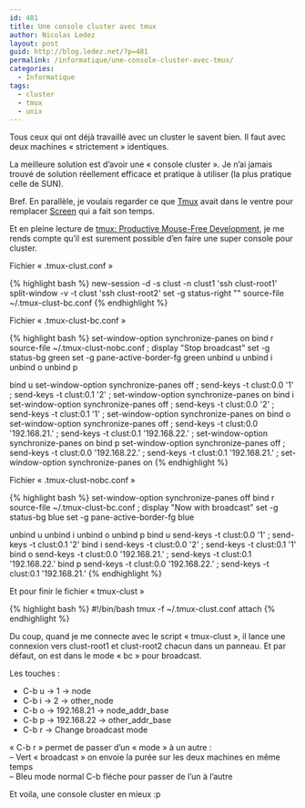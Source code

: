 ```yaml
---
id: 481
title: Une console cluster avec tmux
author: Nicolas Ledez
layout: post
guid: http://blog.ledez.net/?p=481
permalink: /informatique/une-console-cluster-avec-tmux/
categories:
  - Informatique
tags:
  - cluster
  - tmux
  - unix
---
```

Tous ceux qui ont déjà travaillé avec un cluster le savent bien. Il faut avec deux machines &laquo;&nbsp;strictement&nbsp;&raquo; identiques.

La meilleure solution est d&rsquo;avoir une &laquo;&nbsp;console cluster&nbsp;&raquo;. Je n&rsquo;ai jamais trouvé de solution réellement efficace et pratique à utiliser (la plus pratique celle de SUN).

Bref. En parallèle, je voulais regarder ce que [Tmux][1] avait dans le ventre pour remplacer [Screen][2] qui a fait son temps.

Et en pleine lecture de [tmux: Productive Mouse-Free Development][3], je me rends compte qu&rsquo;il est surement possible d&rsquo;en faire une super console pour cluster.

Fichier &laquo;&nbsp;.tmux-clust.conf&nbsp;&raquo;

{% highlight bash %}
new-session -d -s clust -n clust1 'ssh clust-root1'
split-window -v -t clust 'ssh clust-root2'
set -g status-right ""
source-file ~/.tmux-clust-bc.conf
{% endhighlight %}

Fichier &laquo;&nbsp;.tmux-clust-bc.conf&nbsp;&raquo;

{% highlight bash %}
set-window-option synchronize-panes on
bind r source-file ~/.tmux-clust-nobc.conf \; display "Stop broadcast"
set -g status-bg green
set -g pane-active-border-fg green
unbind u
unbind i
unbind o
unbind p

bind u set-window-option synchronize-panes off \; send-keys -t clust:0.0 '1' \; send-keys -t clust:0.1 '2' \; set-window-option synchronize-panes on
bind i set-window-option synchronize-panes off \; send-keys -t clust:0.0 '2' \; send-keys -t clust:0.1 '1' \; set-window-option synchronize-panes on
bind o set-window-option synchronize-panes off \; send-keys -t clust:0.0 '192.168.21.' \; send-keys -t clust:0.1 '192.168.22.' \; set-window-option synchronize-panes on
bind p set-window-option synchronize-panes off \; send-keys -t clust:0.0 '192.168.22.' \; send-keys -t clust:0.1 '192.168.21.' \; set-window-option synchronize-panes on
{% endhighlight %}

Fichier &laquo;&nbsp;.tmux-clust-nobc.conf&nbsp;&raquo;

{% highlight bash %}
set-window-option synchronize-panes off
bind r source-file ~/.tmux-clust-bc.conf \; display "Now with broadcast"
set -g status-bg blue
set -g pane-active-border-fg blue

unbind u
unbind i
unbind o
unbind p
bind u send-keys -t clust:0.0 '1' \; send-keys -t clust:0.1 '2'
bind i send-keys -t clust:0.0 '2' \; send-keys -t clust:0.1 '1'
bind o send-keys -t clust:0.0 '192.168.21.' \; send-keys -t clust:0.1 '192.168.22.'
bind p send-keys -t clust:0.0 '192.168.22.' \; send-keys -t clust:0.1 '192.168.21.'
{% endhighlight %}

Et pour finir le fichier &laquo;&nbsp;tmux-clust&nbsp;&raquo;

{% highlight bash %}
#!/bin/bash
tmux -f ~/.tmux-clust.conf attach
{% endhighlight %}

Du coup, quand je me connecte avec le script &laquo;&nbsp;tmux-clust&nbsp;&raquo;, il lance une connexion vers clust-root1 et clust-root2 chacun dans un panneau. Et par défaut, on est dans le mode &laquo;&nbsp;bc&nbsp;&raquo; pour broadcast.

Les touches :

  * C-b u -> 1 -> node
  * C-b i -> 2 -> other_node
  * C-b o -> 192.168.21 -> node\_addr\_base
  * C-b p -> 192.168.22 -> other\_addr\_base
  * C-b r -> Change broadcast mode

&laquo;&nbsp;C-b r&nbsp;&raquo; permet de passer d&rsquo;un &laquo;&nbsp;mode&nbsp;&raquo; à un autre :  
&#8211; Vert &laquo;&nbsp;broadcast&nbsp;&raquo; on envoie la purée sur les deux machines en même temps  
&#8211; Bleu mode normal C-b fléche pour passer de l&rsquo;un à l&rsquo;autre

Et voila, une console cluster en mieux :p

 [1]: http://tmux.sourceforge.net/ "Tmux - le site"
 [2]: https://www.gnu.org/software/screen/ "Screen - Le 'site'"
 [3]: http://pragprog.com/book/bhtmux/tmux "tmux: Productive Mouse-Free Development"
